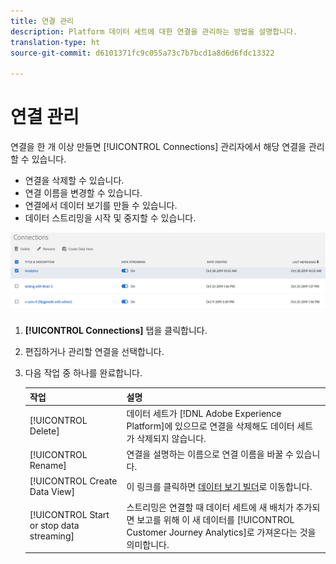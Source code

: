 ```yaml
---
title: 연결 관리
description: Platform 데이터 세트에 대한 연결을 관리하는 방법을 설명합니다.
translation-type: ht
source-git-commit: d6101371fc9c055a73c7b7bcd1a8d6d6fdc13322

---
```



# 연결 관리

연결을 한 개 이상 만들면 [!UICONTROL Connections] 관리자에서 해당 연결을 관리할 수 있습니다. 

* 연결을 삭제할 수 있습니다.
* 연결 이름을 변경할 수 있습니다.
* 연결에서 데이터 보기를 만들 수 있습니다.
* 데이터 스트리밍을 시작 및 중지할 수 있습니다.

![연결 관리자](assets/connections-manager.png)

1. **[!UICONTROL Connections]** 탭을 클릭합니다.

2. 편집하거나 관리할 연결을 선택합니다.

3. 다음 작업 중 하나를 완료합니다.

   | 작업 | 설명 |
   |---|---|
   | [!UICONTROL Delete] | 데이터 세트가 [!DNL Adobe Experience Platform]에 있으므로 연결을 삭제해도 데이터 세트가 삭제되지 않습니다. |
   | [!UICONTROL Rename] | 연결을 설명하는 이름으로 연결 이름을 바꿀 수 있습니다. |
   | [!UICONTROL Create Data View] | 이 링크를 클릭하면 [데이터 보기 빌더](/help/data-views/create-dataview.md)로 이동합니다. |
   | [!UICONTROL Start or stop data streaming] | 스트리밍은 연결할 때 데이터 세트에 새 배치가 추가되면 보고를 위해 이 새 데이터를 [!UICONTROL Customer Journey Analytics]로 가져온다는 것을 의미합니다. |


